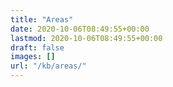 ```yaml
---
title: "Areas"
date: 2020-10-06T08:49:55+00:00
lastmod: 2020-10-06T08:49:55+00:00
draft: false
images: []
url: "/kb/areas/"
---
```

